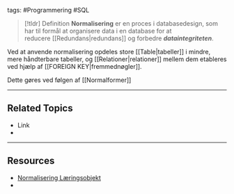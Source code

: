 tags: #Programmering #SQL

> [!tldr] Definition
> **Normalisering** er en proces i databasedesign, som har til formål at organisere data i en database for at reducere [[Redundans|redundans]] og forbedre **_dataintegriteten_**. 

Ved at anvende normalisering opdeles store [[Table|tabeller]] i mindre, mere håndterbare tabeller, og [[Relationer|relationer]] mellem dem etableres ved hjælp af [[FOREIGN KEY|fremmednøgler]].

Dette gøres ved følgen af [[Normalformer]]

---

## Related Topics
- Link
- 

---

## Resources
- [Normalisering Læringsobjekt](https://scorm.itslearning.com/data/3289/C20150/ims_import_10/scormcontent/index.html#/lessons/JxQkWzWsRc3XRqnLrSfqEYTATRO-N2m3)
- 
